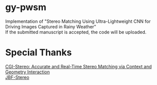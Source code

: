 # gy-pwsm
Implementation of  "Stereo Matching Using Ultra-Lightweight CNN for Driving Images Captured in Rainy Weather"</br>
If the submitted manuscript is accepted, the code will be uploaded.</br>

# Special Thanks
[CGI-Stereo: Accurate and Real-Time Stereo Matching via Context and Geometry Interaction](https://github.com/gangweiX/CGI-Stereo)</br>
[JBF-Stereo](https://github.com/eshibusawa/JBF-Stereo)

